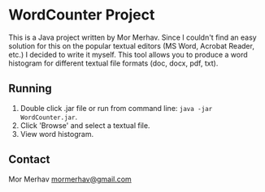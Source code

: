 WordCounter Project
==================

This is a Java project written by Mor Merhav.
Since I couldn't find an easy solution for this on the popular textual editors (MS Word, Acrobat Reader, etc.) I decided to write it myself.
This tool allows you to produce a word histogram for different textual file formats (doc, docx, pdf, txt).

Running
-------

1. Double click .jar file or run from command line: `java -jar WordCounter.jar`.
2. Click 'Browse' and select a textual file.
3. View word histogram.


Contact
-------

Mor Merhav <mormerhav@gmail.com>
